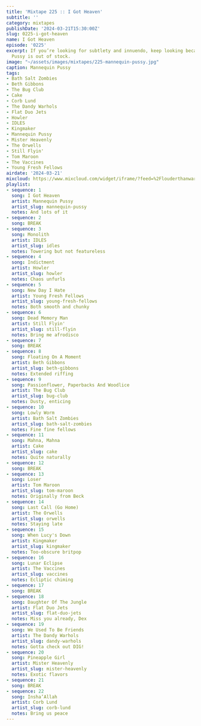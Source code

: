 ```yaml
---
title: 'Mixtape 225 :: I Got Heaven'
subtitle: ''
category: mixtapes
publishDate: '2024-03-21T15:30:00Z'
slug: 0225-i-got-heaven
name: I Got Heaven
episode: '0225'
excerpt: If you’re looking for subtlety and innuendo, keep looking because Mannequin
  Pussy is out of stock.
image: "~/assets/images/mixtapes/225-mannequin-pussy.jpg"
caption: Mannequin Pussy
tags:
- Bath Salt Zombies
- Beth Gibbons
- The Bug Club
- Cake
- Corb Lund
- The Dandy Warhols
- Flat Duo Jets
- Howler
- IDLES
- Kingmaker
- Mannequin Pussy
- Mister Heavenly
- The Orwells
- Still Flyin'
- Tom Maroon
- The Vaccines
- Young Fresh Fellows
airdate: '2024-03-21'
mixcloud: https://www.mixcloud.com/widget/iframe/?feed=%2Flouderthanwar%2Fthe-mixtape-225-i-got-heaven-2024-03-21%2F&hide_artwork=1&hide_cover=1
playlist:
- sequence: 1
  song: I Got Heaven
  artist: Mannequin Pussy
  artist_slug: mannequin-pussy
  notes: And lots of it
- sequence: 2
  song: BREAK
- sequence: 3
  song: Monolith
  artist: IDLES
  artist_slug: idles
  notes: Towering but not featureless
- sequence: 4
  song: Indictment
  artist: Howler
  artist_slug: howler
  notes: Chaos unfurls
- sequence: 5
  song: New Day I Hate
  artist: Young Fresh Fellows
  artist_slug: young-fresh-fellows
  notes: Both smooth and chunky
- sequence: 6
  song: Dead Memory Man
  artist: Still Flyin'
  artist_slug: still-flyin
  notes: Bring me afrodisco
- sequence: 7
  song: BREAK
- sequence: 8
  song: Floating On A Moment
  artist: Beth Gibbons
  artist_slug: beth-gibbons
  notes: Extended riffing
- sequence: 9
  song: Passionflower, Paperbacks And Woodlice
  artist: The Bug Club
  artist_slug: bug-club
  notes: Dusty, enticing
- sequence: 10
  song: Lowly Worm
  artist: Bath Salt Zombies
  artist_slug: bath-salt-zombies
  notes: Fine fine fellows
- sequence: 11
  song: Mahna, Mahna
  artist: Cake
  artist_slug: cake
  notes: Quite naturally
- sequence: 12
  song: BREAK
- sequence: 13
  song: Loser
  artist: Tom Maroon
  artist_slug: tom-maroon
  notes: Originally from Beck
- sequence: 14
  song: Last Call (Go Home)
  artist: The Orwells
  artist_slug: orwells
  notes: Staying late
- sequence: 15
  song: When Lucy's Down
  artist: Kingmaker
  artist_slug: kingmaker
  notes: Too-obscure britpop
- sequence: 16
  song: Lunar Eclipse
  artist: The Vaccines
  artist_slug: vaccines
  notes: Ecliptic chiming
- sequence: 17
  song: BREAK
- sequence: 18
  song: Daughter Of The Jungle
  artist: Flat Duo Jets
  artist_slug: flat-duo-jets
  notes: Miss you already, Dex
- sequence: 19
  song: We Used To Be Friends
  artist: The Dandy Warhols
  artist_slug: dandy-warhols
  notes: Gotta check out DIG!
- sequence: 20
  song: Pineapple Girl
  artist: Mister Heavenly
  artist_slug: mister-heavenly
  notes: Exotic flavors
- sequence: 21
  song: BREAK
- sequence: 22
  song: Insha’Allah
  artist: Corb Lund
  artist_slug: corb-lund
  notes: Bring us peace
---
```



